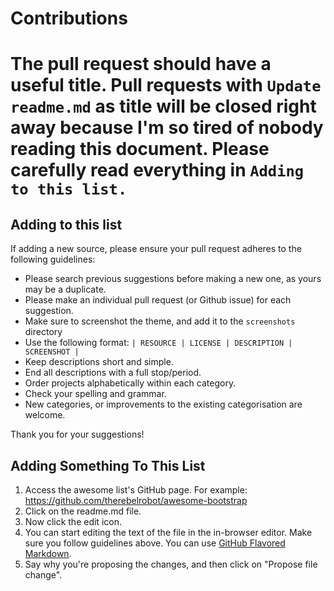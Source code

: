 # Contributions

# The pull request should have a useful title. Pull requests with `Update readme.md` as title will be closed right away because I'm so tired of nobody reading this document. Please carefully read everything in `Adding to this list.`


## Adding to this list
If adding a new source, please ensure your pull request adheres to the following guidelines:

* Please search previous suggestions before making a new one, as yours may be a duplicate.
* Please make an individual pull request (or Github issue) for each suggestion.
* Make sure to screenshot the theme, and add it to the `screenshots` directory
* Use the following format:  `| RESOURCE | LICENSE | DESCRIPTION | SCREENSHOT |`
* Keep descriptions short and simple.
* End all descriptions with a full stop/period.
* Order projects alphabetically within each category.
* Check your spelling and grammar.
* New categories, or improvements to the existing categorisation are welcome.

Thank you for your suggestions!

## Adding Something To This List

1. Access the awesome list's GitHub page. For example: https://github.com/therebelrobot/awesome-bootstrap
2. Click on the readme.md file.
3. Now click the edit icon.
4. You can start editing the text of the file in the in-browser editor. Make sure you follow guidelines above. You can use [GitHub Flavored Markdown](https://help.github.com/articles/github-flavored-markdown/). 
5. Say why you're proposing the changes, and then click on "Propose file change". 
